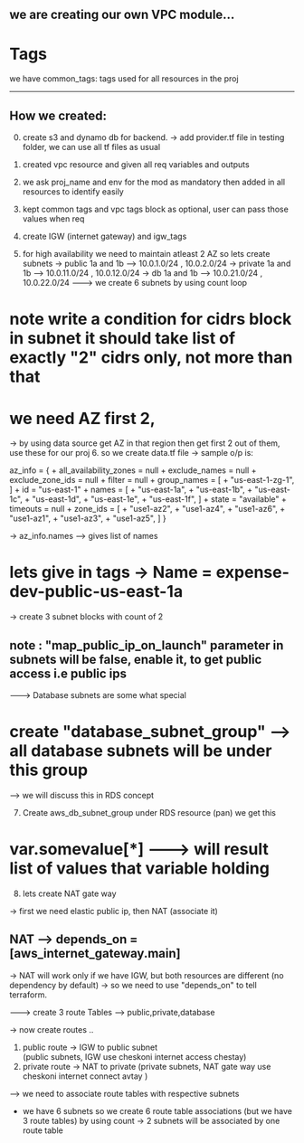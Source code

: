 ## we are creating our own VPC module...



# Tags
we have common_tags: tags used for all resources in the proj







--------------------------------------------------------------------------------

## How we created:
0. create s3 and dynamo db for backend.
-> add provider.tf file in testing folder, we can use all tf files as usual 
1. created vpc resource and given all req variables and outputs 
2. we ask proj_name and env for the mod as mandatory then added in all resources to identify easily 
3. kept common tags and vpc tags block as optional, user can pass those values when req

4. create IGW (internet gateway) and igw_tags 
5. for high availability we need to maintain atleast 2 AZ
so lets create subnets 
-> public 1a and 1b   --> 10.0.1.0/24 , 10.0.2.0/24 
-> private 1a and 1b  --> 10.0.11.0/24 , 10.0.12.0/24 
-> db 1a and 1b       --> 10.0.21.0/24 , 10.0.22.0/24 
---> we create 6 subnets by using count loop

# note write a condition for cidrs block in subnet it should take list of exactly "2" cidrs only, not more than that

# we need AZ first 2,
-> by using data source get AZ in that region then get first 2 out of them, use these for our proj 
6. so we create data.tf file
-> sample o/p is:

az_info = {
      + all_availability_zones = null
      + exclude_names          = null
      + exclude_zone_ids       = null
      + filter                 = null
      + group_names            = [
          + "us-east-1-zg-1",
        ]
      + id                     = "us-east-1"
      + names                  = [
          + "us-east-1a",
          + "us-east-1b",
          + "us-east-1c",
          + "us-east-1d",
          + "us-east-1e",
          + "us-east-1f",
        ]
      + state                  = "available"
      + timeouts               = null
      + zone_ids               = [
          + "use1-az2",
          + "use1-az4",
          + "use1-az6",
          + "use1-az1",
          + "use1-az3",
          + "use1-az5",
        ]
    }

-> az_info.names --> gives list of names 

# lets give in tags -> Name = expense-dev-public-us-east-1a

-> create 3 subnet blocks with count of 2 

## note : "map_public_ip_on_launch" parameter in subnets will be false, enable it, to get public access i.e public ips


---> Database subnets are some what special 
# create "database_subnet_group" --> all database subnets will be under this group
--> we will discuss this in RDS concept 

7. Create aws_db_subnet_group  under RDS resource (pan) we get this

# var.somevalue[*] ---> will result list of values that variable holding

8. lets create NAT gate way 

-> first we need elastic public ip, then NAT (associate it)

## NAT --> depends_on = [aws_internet_gateway.main] 
-> NAT will work only if we have IGW, but both resources are different (no dependency by default)
-> so we need to use "depends_on" to tell terraform.


---> create 3 route Tables --> public,private,database 

-> now create routes ..
1. public route -> IGW to public subnet  
(public subnets, IGW use cheskoni internet access chestay)
2. private route -> NAT to private
(private subnets, NAT gate way use cheskoni internet connect avtay )


--> we need to associate route tables with respective subnets
* we have 6 subnets so we create 6 route table associations (but we have 3 route tables) by using count
-> 2 subnets will be associated by one route table  
